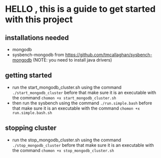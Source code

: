 # HELLO , this is a guide to get started with this project 

## installations needed
- mongodb
- sysbench-mongodb from https://github.com/tmcallaghan/sysbench-mongodb (NOTE: you need to install java drivers)

## getting started
- run the start_mongodb_cluster.sh using the command `./start_mongodb_cluster` before that make sure it is an executable with the command `chomon +x start_mongodb_cluster.sh`
- then run the sysbench using the command `./run.simple.bash` before that make sure it is an executable with the command `chomon +x run.simple.bash.sh`

## stopping cluster
- run the stop_mongodb_cluster.sh using the command `./stop_mongodb_cluster` before that make sure it is an executable with the command `chomon +x stop_mongodb_cluster.sh`

